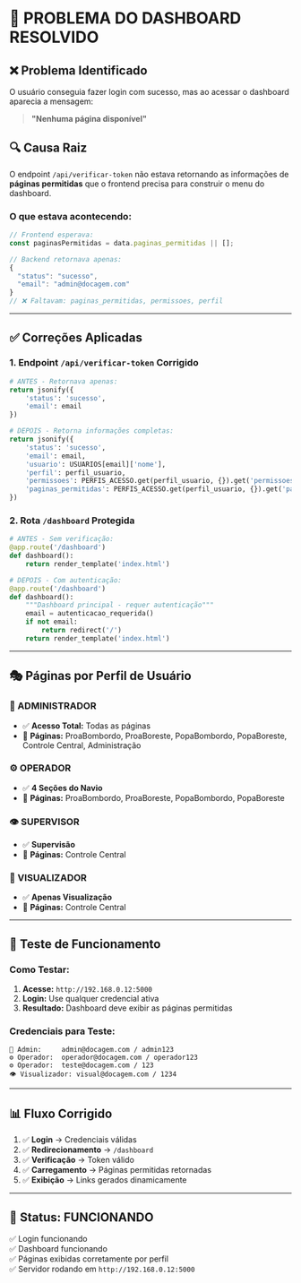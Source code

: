 # 🎯 PROBLEMA DO DASHBOARD RESOLVIDO

## ❌ **Problema Identificado**
O usuário conseguia fazer login com sucesso, mas ao acessar o dashboard aparecia a mensagem:
> **"Nenhuma página disponível"**

## 🔍 **Causa Raiz**
O endpoint `/api/verificar-token` não estava retornando as informações de **páginas permitidas** que o frontend precisa para construir o menu do dashboard.

### **O que estava acontecendo:**
```javascript
// Frontend esperava:
const paginasPermitidas = data.paginas_permitidas || [];

// Backend retornava apenas:
{
  "status": "sucesso",
  "email": "admin@docagem.com"
}
// ❌ Faltavam: paginas_permitidas, permissoes, perfil
```

---

## ✅ **Correções Aplicadas**

### **1. Endpoint `/api/verificar-token` Corrigido**
```python
# ANTES - Retornava apenas:
return jsonify({
    'status': 'sucesso',
    'email': email
})

# DEPOIS - Retorna informações completas:
return jsonify({
    'status': 'sucesso',
    'email': email,
    'usuario': USUARIOS[email]['nome'],
    'perfil': perfil_usuario,
    'permissoes': PERFIS_ACESSO.get(perfil_usuario, {}).get('permissoes', []),
    'paginas_permitidas': PERFIS_ACESSO.get(perfil_usuario, {}).get('paginas_permitidas', [])
})
```

### **2. Rota `/dashboard` Protegida**
```python
# ANTES - Sem verificação:
@app.route('/dashboard')
def dashboard():
    return render_template('index.html')

# DEPOIS - Com autenticação:
@app.route('/dashboard')
def dashboard():
    """Dashboard principal - requer autenticação"""
    email = autenticacao_requerida()
    if not email:
        return redirect('/')
    return render_template('index.html')
```

---

## 🎭 **Páginas por Perfil de Usuário**

### **👑 ADMINISTRADOR**
- ✅ **Acesso Total:** Todas as páginas
- 📄 **Páginas:** ProaBombordo, ProaBoreste, PopaBombordo, PopaBoreste, Controle Central, Administração

### **⚙️ OPERADOR**  
- ✅ **4 Seções do Navio**
- 📄 **Páginas:** ProaBombordo, ProaBoreste, PopaBombordo, PopaBoreste

### **👁️ SUPERVISOR**
- ✅ **Supervisão**
- 📄 **Páginas:** Controle Central

### **👀 VISUALIZADOR**
- ✅ **Apenas Visualização**
- 📄 **Páginas:** Controle Central

---

## 🧪 **Teste de Funcionamento**

### **Como Testar:**
1. **Acesse:** `http://192.168.0.12:5000`
2. **Login:** Use qualquer credencial ativa
3. **Resultado:** Dashboard deve exibir as páginas permitidas

### **Credenciais para Teste:**
```
👑 Admin:     admin@docagem.com / admin123
⚙️ Operador:  operador@docagem.com / operador123  
⚙️ Operador:  teste@docagem.com / 123
👁️ Visualizador: visual@docagem.com / 1234
```

---

## 📊 **Fluxo Corrigido**

1. ✅ **Login** → Credenciais válidas
2. ✅ **Redirecionamento** → `/dashboard`
3. ✅ **Verificação** → Token válido
4. ✅ **Carregamento** → Páginas permitidas retornadas
5. ✅ **Exibição** → Links gerados dinamicamente

---

## 🚀 **Status: FUNCIONANDO**
✅ Login funcionando  
✅ Dashboard funcionando  
✅ Páginas exibidas corretamente por perfil  
✅ Servidor rodando em `http://192.168.0.12:5000` 